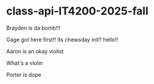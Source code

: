# class-api-IT4200-2025-fall

Brayden is da bomb!!!


Gage got here first!!
Its chewsday init?
hello!!



Aaron is an okay violist


What's a violin











Porter is dope
